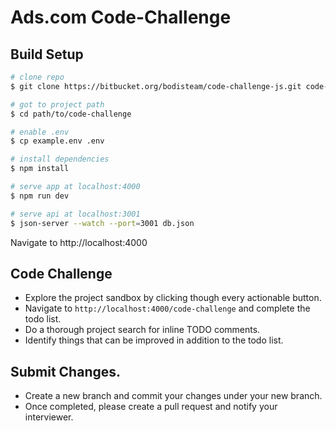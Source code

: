 # Ads.com Code-Challenge

## Build Setup

```bash
# clone repo
$ git clone https://bitbucket.org/bodisteam/code-challenge-js.git code-challenge

# got to project path
$ cd path/to/code-challenge

# enable .env
$ cp example.env .env

# install dependencies
$ npm install

# serve app at localhost:4000
$ npm run dev

# serve api at localhost:3001
$ json-server --watch --port=3001 db.json
```
Navigate to http://localhost:4000

## Code Challenge
- Explore the project sandbox by clicking though every actionable button.
- Navigate to `http://localhost:4000/code-challenge` and complete the todo list.
- Do a thorough project search for inline TODO comments.
- Identify things that can be improved in addition to the todo list.

## Submit Changes.
- Create a new branch and commit your changes under your new branch.
- Once completed, please create a pull request and notify your interviewer.

